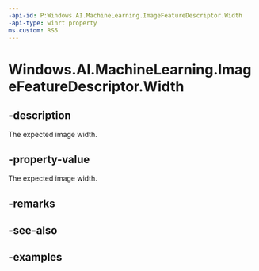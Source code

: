 ```yaml
---
-api-id: P:Windows.AI.MachineLearning.ImageFeatureDescriptor.Width
-api-type: winrt property
ms.custom: RS5
---
```


<!-- Property syntax.
public uint Width { get; }
-->

# Windows.AI.MachineLearning.ImageFeatureDescriptor.Width

## -description
The expected image width.

## -property-value
The expected image width.

## -remarks

## -see-also

## -examples
